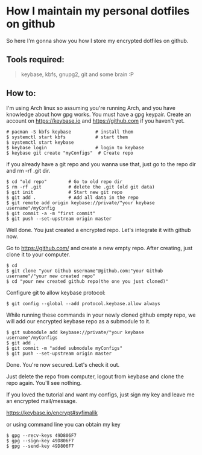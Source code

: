 # How I maintain my personal dotfiles on github 

So here I'm gonna show you how I store my encrypted dotfiles on github. 

## Tools required:

> keybase, kbfs, gnupg2, git and some brain :P

## How to:

I'm using Arch linux so assuming you're running Arch, and you have knowledge about how gpg works. You must have a gpg keypair. Create an account on https://keybase.io and https://github.com if you haven't yet.


```
# pacman -S kbfs keybase         # install them   
$ systemctl start kbfs           # start them
$ systemctl start keybase
$ keybase login                  # login to keybase
$ keybase git create "myConfigs"  # Create repo
```

if you already have a git repo and you wanna use that, just go to the repo dir and rm -rf .git dir.


```
$ cd "old repo"        # Go to old repo dir
$ rm -rf .git          # delete the .git (old git data)
$ git init             # Start new git repo 
$ git add .            # Add all data in the repo
$ git remote add origin keybase://private/"your keybase username"/myConfig
$ git commit -a -m "first commit"
$ git push --set-upstream origin master
```

Well done. 
            You just created a encrypted repo. Let's integrate it with github now.

Go to https://github.com/ and create a new empty repo. After creating, just clone it to your computer.

```
$ cd
$ git clone "your Github username"@github.com:"your Github username"/"your new created repo"
$ cd "your new created github repo(the one you just cloned)"
```

Configure git to allow keybase protocol:

```
$ git config --global --add protocol.keybase.allow always
```

While running these commands in your newly cloned github empty repo, we will add our encrypted keybase repo as a submodule to it.

```
$ git submodule add keybase://private/"your keybase username"/myConfigs
$ git add .
$ git commit -m "added submodule myConfigs"
$ git push --set-upstream origin master
```

Done. You're now secured. Let's check it out.

Just delete the repo from computer, logout from keybase and clone the repo again. You'll see nothing.

If you loved the tutorial and want my configs, just sign my key and leave me an encrypted mail/message.

https://keybase.io/encrypt#syfimalik

or using command line you can obtain my key 

```
$ gpg --recv-keys 49D806F7
$ gpg --sign-key 49D806F7
$ gpg --send-key 49D806F7
```
